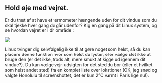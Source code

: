 



<h2>Hold øje med vejret.</h2>

Er du træt af at have et termometer hængende uden for dit vindue som du skal tjekke hver gang du går udenfor? Kig en gang på dit Linux system, og se hvordan vejret er i dit område :

<img src="Images/weather.png" />

Linux tvinger dig selvfølgelig ikke til at gøre noget som helst, så du kan placere denne funktion hvor som helst du lyster, eller vælge slet ikke at bruge den (er det ikke, trods alt, mere smukt at kigge ud igennem dit vindue?). Du kan vælge vejr-udsigten for det sted du bor (eller et hvilket som helst andet sted) fra en komplet liste over lokationer (OK, jeg snød og valgte Honolulu til screenshottet, det er kun 2°C varmt i Paris lige nu!).




